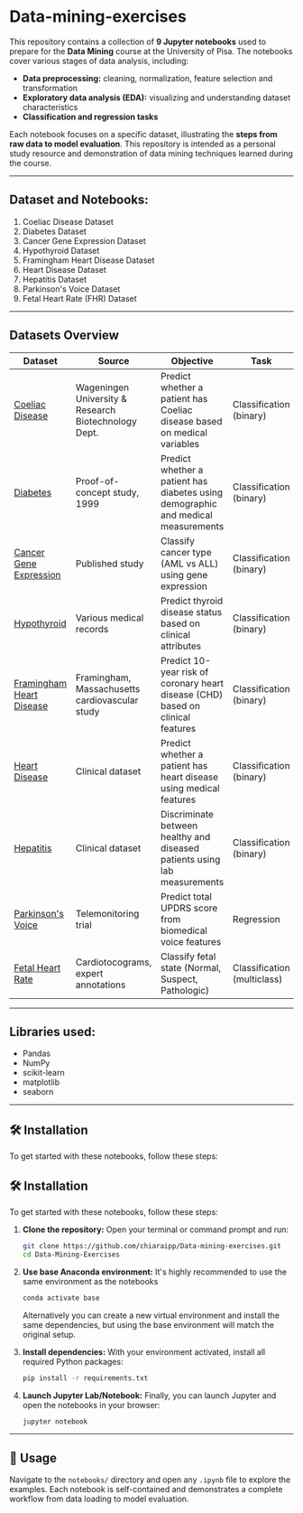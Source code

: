 # Data-mining-exercises
This repository contains a collection of **9 Jupyter notebooks** used to prepare for the **Data Mining** course at the University of Pisa. The notebooks cover various stages of data analysis, including:
- **Data preprocessing:** cleaning, normalization, feature selection and transformation
- **Exploratory data analysis (EDA):** visualizing and understanding dataset characteristics
- **Classification and regression tasks**

Each notebook focuses on a specific dataset, illustrating the **steps from raw data to model evaluation**. This repository is intended as a personal study resource and demonstration of data mining techniques learned during the course. 

---

## Dataset and Notebooks:
1. Coeliac Disease Dataset
2. Diabetes Dataset
3. Cancer Gene Expression Dataset
4. Hypothyroid Dataset
5. Framingham Heart Disease Dataset
6. Heart Disease Dataset
7. Hepatitis Dataset
8. Parkinson's Voice Dataset
9. Fetal Heart Rate (FHR) Dataset

---

## Datasets Overview

| Dataset | Source | Objective | Task |
|---------|--------|-----------|------|
| [Coeliac Disease](notebooks/CoeliacDisease.ipynb) | Wageningen University & Research Biotechnology Dept. | Predict whether a patient has Coeliac disease based on medical variables | Classification (binary) |
| [Diabetes](notebooks/Diabetes.ipynb) | Proof-of-concept study, 1999 | Predict whether a patient has diabetes using demographic and medical measurements | Classification (binary) |
| [Cancer Gene Expression](notebooks/CancerGeneExpression.ipynb) | Published study | Classify cancer type (AML vs ALL) using gene expression | Classification (binary) |
| [Hypothyroid](notebooks/Hypothyroid.ipynb) | Various medical records | Predict thyroid disease status based on clinical attributes | Classification (binary) |
| [Framingham Heart Disease](notebooks/FraminghamHeartDisease.ipynb) | Framingham, Massachusetts cardiovascular study | Predict 10-year risk of coronary heart disease (CHD) based on clinical features | Classification (binary) |
| [Heart Disease](notebooks/HeartDisease.ipynb) | Clinical dataset | Predict whether a patient has heart disease using medical features | Classification (binary) |
| [Hepatitis](notebooks/Hepatitis.ipynb) | Clinical dataset | Discriminate between healthy and diseased patients using lab measurements | Classification (binary) |
| [Parkinson's Voice](notebooks/Parkinson'sVoice.ipynb) | Telemonitoring trial | Predict total UPDRS score from biomedical voice features | Regression |
| [Fetal Heart Rate](notebooks/FetalHeartRate.ipynb) | Cardiotocograms, expert annotations | Classify fetal state (Normal, Suspect, Pathologic) | Classification (multiclass) |

---

## Libraries used:
- Pandas
- NumPy
- scikit-learn
- matplotlib
- seaborn

---
## 🛠️ Installation

To get started with these notebooks, follow these steps:
## 🛠️ Installation

To get started with these notebooks, follow these steps:

1.  **Clone the repository:**
    Open your terminal or command prompt and run:
    ```bash
    git clone https://github.com/chiaraipp/Data-mining-exercises.git
    cd Data-Mining-Exercises
    ```

2.  **Use base Anaconda environment:**
    It's highly recommended to use the same environment as the notebooks
    ```bash
    conda activate base
    ```
    Alternatively you can create a new virtual environment and install the same dependencies,        but using the base environment will match the original setup. 

3.  **Install dependencies:**
    With your environment activated, install all required Python packages:
    ```bash
    pip install -r requirements.txt
    ```

4.  **Launch Jupyter Lab/Notebook:**
    Finally, you can launch Jupyter and open the notebooks in your browser:
    ```bash
    jupyter notebook
    ```
---

## 🚀 Usage

Navigate to the `notebooks/` directory and open any `.ipynb` file to explore the examples. Each notebook is self-contained and demonstrates a complete workflow from data loading to model evaluation.
